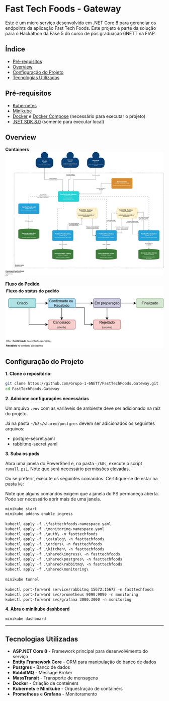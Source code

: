 # Fast Tech Foods - Gateway 

Este é um micro serviço desenvolvido em .NET Core 8 para gerenciar os endpoints da aplicação Fast Tech Foods. 
Este projeto é parte da solução para o Hackathon da Fase 5 do curso de pós graduação 6NETT na FIAP.

## Índice
- [Pré-requisitos](#pré-requisitos)
- [Overview](#overview)
- [Configuração do Projeto](#configuração-do-projeto)
- [Tecnologias Utilizadas](#tecnologias-utilizadas)

## Pré-requisitos

- [Kubernetes](https://kubernetes.io/pt-br/)
- [Minikube](https://minikube.sigs.k8s.io/docs/start)
- [Docker](https://www.docker.com/get-started/) e [Docker Compose](https://docs.docker.com/compose/install/) (necessário para executar o projeto)
- [.NET SDK 8.0](https://dotnet.microsoft.com/download/dotnet/8.0) (somente para executar local)

## Overview
**Containers**
![Containers](FastTechFoods-Container.jpg)

**Fluxo do Pedido**
![Fluxo Pedido](FastTechFoods-fluxo-pedido.jpg)

## Configuração do Projeto

**1. Clone o repositório:**

   ```bash
   git clone https://github.com/Grupo-1-6NETT/FastTechFoods.Gateway.git
   cd FastTechFoods.Gateway
   ```

**2. Adicione configurações necessárias**

Um arquivo `.env` com as variáveis de ambiente deve ser adicionado na raíz do projeto. 

Já na pasta `~/k8s/shared/postgres` devem ser adicionados os seguintes arquivos:

- postgre-secret.yaml
- rabbitmq-secret.yaml

**3. Suba os pods**

Abra uma janela do PowerShell e, na pasta `~/k8s`, execute o script `runall.ps1`. Note que será necessário permissões elevadas.

Ou se preferir, execute os seguintes comandos. Certifique-se de estar na pasta `k8`:

Note que alguns comandos exigem que a janela do PS permaneça aberta. Pode ser necessário abrir mais de uma janela.

```
minikube start
minikube addons enable ingress

kubectl apply -f .\fasttechfoods-namespace.yaml
kubectl apply -f .\monitoring-namespace.yaml
kubectl apply -f .\auth\ -n fasttechfoods
kubectl apply -f .\catalog\ -n fasttechfoods
kubectl apply -f .\orders\ -n fasttechfoods
kubectl apply -f .\kitchen\ -n fasttechfoods
kubectl apply -f .\shared\ingress\ -n fasttechfoods
kubectl apply -f .\shared\postgres\ -n fasttechfoods
kubectl apply -f .\shared\rabbitmq\ -n fasttechfoods
kubectl apply -f .\shared\monitoring\

minikube tunnel

kubectl port-forward service/rabbitmq 15672:15672 -n fasttechfoods
kubectl port-forward svc/prometheus 9090:9090 -n monitoring
kubectl port-forward svc/grafana 3000:3000 -n monitoring
```

**4. Abra o minikube dashboard**

```
minikube dashboard
```


---
## Tecnologias Utilizadas
- **ASP.NET Core 8** - Framework principal para desenvolvimento do serviço
- **Entity Framework Core** - ORM para manipulação do banco de dados
- **Postgres** - Banco de dados
- **RabbitMQ** - Message Broker
- **MassTransit** - Transporte de mensagens
- **Docker** - Criação de conteiners
- **Kubernets** e **Minikube** - Orquestração de containers
- **Prometheus** e **Grafana** - Monitoramento
